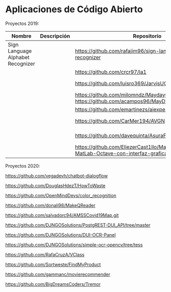 # Aplicaciones de Código Abierto

Proyectos 2019:

| Nombre  | Descripción  | Repositorio  | Licencia  | Autores  |
|---|---|---|---|---|
| Sign Language Alphabet Recognizer  |   | https://github.com/rafajim96/sign-language-alphabet-recognizer   |   |   |
|   |   | https://github.com/crcr97/la1 |   |   |
|   |   | https://github.com/luisro369/JarvisUCA  |   | Luis Romualdo  |
|   |   | https://github.com/milomndz/MaydayComputerVisionWeb https://github.com/acampos96/MayDayComputerVisionApp  |   |   |
|   |   | https://github.com/emartinezs/aiexperiments-bird-sounds |   |   |
|   |   | https://github.com/CarMer194/AVGN  |   | Carlos Merino  |
|   |   | https://github.com/davequinta/AsuraFaceID |   | David Quintanilla  |
|   |   | https://github.com/EliezerCast1llo/Machine-Learning-en-MatLab-Octave-con-interfaz-grafica |   | Eliezer Castillo |

Proyectos 2020:

https://github.com/vegadevh/chatbot-dialogflow

https://github.com/DouglasHdezT/HowToWaste

https://github.com/OpenMindDevs/color_recognition

https://github.com/donali98/MakeQReader

https://github.com/salvadorc94/AMSSCovid19Map.git

https://github.com/DJNGOSolutions/PostgREST-DUI_API/tree/master

https://github.com/DJNGOSolutions/DUI-OCR-Panel

https://github.com/DJNGOSolutions/simple-ocr-opencv/tree/tess

https://github.com/RafaCruzA/VClass

https://github.com/Sortweste/FindMyProduct

https://github.com/gammanc/movierecommender

https://github.com/BigDreamsCoders/Tremor
